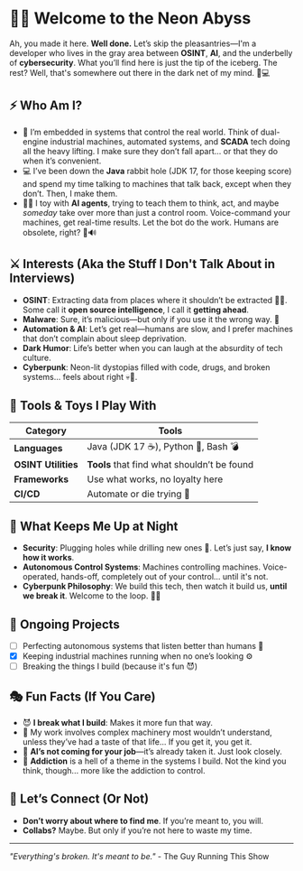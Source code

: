 # 👨‍💻 Welcome to the Neon Abyss

Ah, you made it here. **Well done.** Let’s skip the pleasantries—I'm a developer who lives in the gray area between **OSINT**, **AI**, and the underbelly of **cybersecurity**. What you’ll find here is just the tip of the iceberg. The rest? Well, that's somewhere out there in the dark net of my mind. 🖤💻

## ⚡ Who Am I?

- 🤖 I’m embedded in systems that control the real world. Think of dual-engine industrial machines, automated systems, and **SCADA** tech doing all the heavy lifting. I make sure they don’t fall apart… or that they do when it’s convenient.
- 💻 I’ve been down the **Java** rabbit hole (JDK 17, for those keeping score) and spend my time talking to machines that talk back, except when they don’t. Then, I make them.
- 🕵️‍♂️ I toy with **AI agents**, trying to teach them to think, act, and maybe *someday* take over more than just a control room. Voice-command your machines, get real-time results. Let the bot do the work. Humans are obsolete, right? 🤖🔊
  
## ⚔️ Interests (Aka the Stuff I Don't Talk About in Interviews)

- **OSINT**: Extracting data from places where it shouldn’t be extracted 🕵️‍♂️. Some call it **open source intelligence**, I call it **getting ahead**.
- **Malware**: Sure, it’s malicious—but only if you use it the wrong way. 🔐
- **Automation & AI**: Let’s get real—humans are slow, and I prefer machines that don’t complain about sleep deprivation.
- **Dark Humor**: Life’s better when you can laugh at the absurdity of tech culture.
- **Cyberpunk**: Neon-lit dystopias filled with code, drugs, and broken systems... feels about right 💀💉. 

## 🔧 Tools & Toys I Play With

| **Category**          | **Tools**                            |
|-----------------------|--------------------------------------|
| **Languages**         | Java (JDK 17 ☕), Python 🐍, Bash 💣   |
| **OSINT Utilities**    | **Tools** that find what shouldn’t be found |
| **Frameworks**        | Use what works, no loyalty here      |
| **CI/CD**             | Automate or die trying 🚀            |

## 🧠 What Keeps Me Up at Night

- **Security**: Plugging holes while drilling new ones 🔐. Let’s just say, **I know how it works**.
- **Autonomous Control Systems**: Machines controlling machines. Voice-operated, hands-off, completely out of your control... until it's not.
- **Cyberpunk Philosophy**: We build this tech, then watch it build us, **until we break it**. Welcome to the loop. 💾🔁

## 📝 Ongoing Projects

- [ ] Perfecting autonomous systems that listen better than humans 🤖
- [x] Keeping industrial machines running when no one’s looking ⚙️
- [ ] Breaking the things I build (because it's fun 😈)

## 🎭 Fun Facts (If You Care)

- 😈 **I break what I build**: Makes it more fun that way.
- 🧪 My work involves complex machinery most wouldn’t understand, unless they’ve had a taste of that life... If you get it, you get it.
- 🤖 **AI’s not coming for your job**—it’s already taken it. Just look closely.
- 🎯 **Addiction** is a hell of a theme in the systems I build. Not the kind you think, though... more like the addiction to control.

## 📡 Let’s Connect (Or Not)

- **Don’t worry about where to find me**. If you’re meant to, you will. 
- **Collabs?** Maybe. But only if you’re not here to waste my time.

---

_"Everything's broken. It's meant to be."_ - The Guy Running This Show

